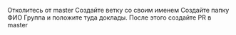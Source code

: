 Отколитесь от master
Создайте ветку со своим именем
Создайте папку ФИО Группа и положите туда доклады.
После этого создайте PR в master
